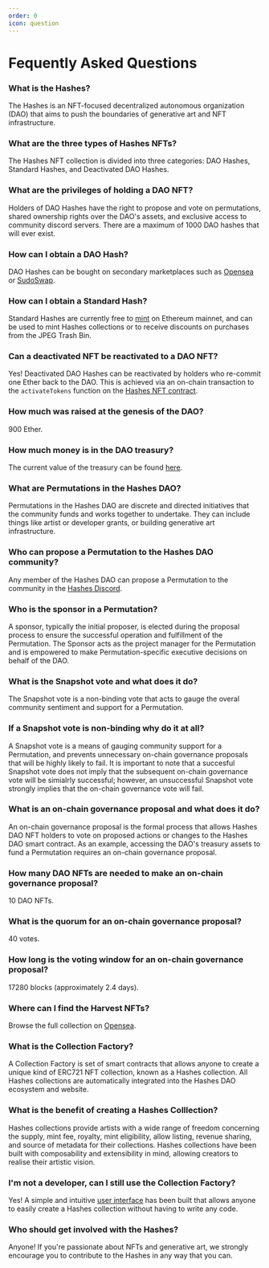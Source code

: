 ```yaml
---
order: 0
icon: question
---
```


# Fequently Asked Questions

### What is the Hashes?
The Hashes is an NFT-focused decentralized autonomous organization (DAO) that aims to push the boundaries of generative art and NFT infrastructure.

### What are the three types of Hashes NFTs?
The Hashes NFT collection is divided into three categories: DAO Hashes, Standard Hashes, and Deactivated DAO Hashes.

### What are the privileges of holding a DAO NFT?
Holders of DAO Hashes have the right to propose and vote on permutations, shared ownership rights over the DAO's assets, and exclusive access to community discord servers. There are a maximum of 1000 DAO hashes that will ever exist.

### How can I obtain a DAO Hash?
DAO Hashes can be bought on secondary marketplaces such as [Opensea](https://opensea.io/collection/hashes?search[sortAscending]=true&search[sortBy]=UNIT_PRICE&search[stringTraits][0][name]=Type&search[stringTraits][0][values][0]=DAO) or [SudoSwap](https://sudoswap.xyz/#/browse/buy/0xD07e72b00431af84AD438CA995Fd9a7F0207542d).

### How can I obtain a Standard Hash?
Standard Hashes are currently free to [mint](https://thehashes.xyz/) on Ethereum mainnet, and can be used to mint Hashes collections or to receive discounts on purchases from the JPEG Trash Bin.

### Can a deactivated NFT be reactivated to a DAO NFT?
Yes! Deactivated DAO Hashes can be reactivated by holders who re-commit one Ether back to the DAO. This is achieved via an on-chain transaction to the `activateTokens` function on the [Hashes NFT contract](https://etherscan.io/address/0xd07e72b00431af84ad438ca995fd9a7f0207542d#code).

### How much was raised at the genesis of the DAO?
900 Ether.

### How much money is in the DAO treasury?
The current value of the treasury can be found [here](https://etherscan.io/address/0xbd3af18e0b7ebb30d49b253ab00788b92604552c).

### What are Permutations in the Hashes DAO?
Permutations in the Hashes DAO are discrete and directed initiatives that the community funds and works together to undertake. They can include things like artist or developer grants, or building generative art infrastructure.

### Who can propose a Permutation to the Hashes DAO community?
Any member of the Hashes DAO can propose a Permutation to the community in the [Hashes Discord](https://discord.com/channels/895057713279676427/895391609586323457).

### Who is the sponsor in a Permutation?
A sponsor, typically the initial proposer, is elected during the proposal process to ensure the successful operation and fulfillment of the Permutation. The Sponsor acts as the project manager for the Permutation and is empowered to make Permutation-specific executive decisions on behalf of the DAO.

### What is the Snapshot vote and what does it do?
The Snapshot vote is a non-binding vote that acts to gauge the overal community sentiment and support for a Permutation.

### If a Snapshot vote is non-binding why do it at all?
A Snapshot vote is a means of gauging community support for a Permutation, and prevents unnecessary on-chain governance proposals that will be highly likely to fail. It is important to note that a succesful Snapshot vote does not imply that the subsequent on-chain governance vote will be simialrly successful; however, an unsuccessful Snapshot vote strongly implies that the on-chain governance vote will fail.

### What is an on-chain governance proposal and what does it do?
An on-chain governance proposal is the formal process that allows Hashes DAO NFT holders to vote on proposed actions or changes to the Hashes DAO smart contract. As an example, accessing the DAO's treasury assets to fund a Permutation requires an on-chain governance proposal.

### How many DAO NFTs are needed to make an on-chain governance proposal?
10 DAO NFTs.

### What is the quorum for an on-chain governance proposal?
40 votes.

### How long is the voting window for an on-chain governance proposal?
17280 blocks (approximately 2.4 days).

### Where can I find the Harvest NFTs?
Browse the full collection on [Opensea](https://opensea.io/hashesDAO).

### What is the Collection Factory?
A Collection Factory is set of smart contracts that allows anyone to create a unique kind of ERC721 NFT collection, known as a Hashes collection. All Hashes collections are automatically integrated into the Hashes DAO ecosystem and website. 

### What is the benefit of creating a Hashes Colllection?
Hashes collections provide artists with a wide range of freedom concerning the supply, mint fee, royalty, mint eligibility, allow listing, revenue sharing, and source of metadata for their collections. Hashes collections have been built with composability and extensibility in mind, allowing creators to realise their artistic vision. 

### I'm not a developer, can I still use the Collection Factory?
Yes! A simple and intuitive [user interface](https://thehashes.xyz/collections/new) has been built that allows anyone to easily create a Hashes collection without having to write any code.

### Who should get involved with the Hashes?
Anyone! If you're passionate about NFTs and generative art, we strongly encourage you to contribute to the Hashes in any way that you can.